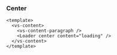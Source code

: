 ### Center

<!--start-code-->

```vue
<template>
  <vs-content>
    <vs-content-paragraph />
    <Loader center content="loading" />
  </vs-content>
</template>
```

<!--end-code-->
